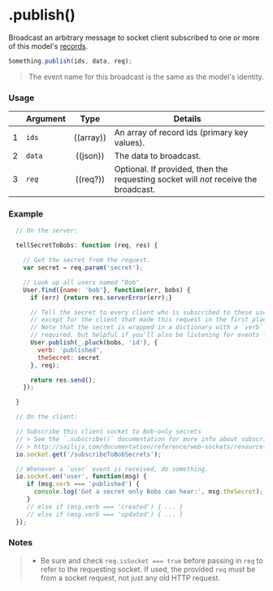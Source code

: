 # .publish()

Broadcast an arbitrary message to socket client subscribed to one or more of this model's [records](http://sailsjs.com/documentation/concepts/models-and-orm).

```js
Something.publish(ids, data, req);
```

> The event name for this broadcast is the same as the model's identity.

### Usage

|   | Argument   | Type         | Details |
|---|:-----------|:------------:|---------|
| 1 | `ids`      | ((array))    | An array of record ids (primary key values).
| 2 | `data`     | ((json))     | The data to broadcast.
| 3 | _`req`_    | ((req?))     | Optional.  If provided, then the requesting socket will *not* receive the broadcast.



### Example

```javascript
  // On the server:

  tellSecretToBobs: function (req, res) {

    // Get the secret from the request.
    var secret = req.param('secret');

    // Look up all users named "Bob".
    User.find({name: 'bob'}, function(err, bobs) {
      if (err) {return res.serverError(err);}

      // Tell the secret to every client who is subscribed to these users,
      // except for the client that made this request in the first place.
      // Note that the secret is wrapped in a dictionary with a `verb` property -- this is not
      // required, but helpful if you'll also be listening for events from Sails blueprints.
      User.publish(_.pluck(bobs, 'id'), {
        verb: 'published',
        theSecret: secret
      }, req);

      return res.send();
    });

  }
```

```javascript
  // On the client:

  // Subscribe this client socket to Bob-only secrets
  // > See the `.subscribe()` documentation for more info about subscribing to records:
  // > http://sailsjs.com/documentation/reference/web-sockets/resourceful-pub-sub/subscribe
  io.socket.get('/subscribeToBobSecrets');

  // Whenever a `user` event is received, do something.
  io.socket.on('user', function(msg) {
     if (msg.verb === 'published') {
       console.log('Got a secret only Bobs can hear:', msg.theSecret);
     }
     // else if (msg.verb === 'created') { ... }
     // else if (msg.verb === 'updated') { ... }
  });
```

### Notes
> + Be sure and check `req.isSocket === true` before passing in `req` to refer to the requesting socket.  If used, the provided `req` must be from a socket request, not just any old HTTP request.


<docmeta name="displayName" value=".publish()">
<docmeta name="pageType" value="method">

